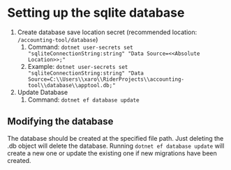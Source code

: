 # Setting up the sqlite database

1. Create database save location secret (recommended location: ```/accounting-tool/database```)
   1. Command: ```dotnet user-secrets set "sqliteConnectionString:string" "Data Source=<<Absolute Location>>;"```
   2. Example: ```dotnet user-secrets set "sqliteConnectionString:string" "Data Source=C:\\Users\\xaro\\RiderProjects\\accounting-tool\\database\\apptool.db;"```
2. Update Database
   1. Command: ```dotnet ef database update```
   
## Modifying the database

The database should be created at the specified file path. Just deleting the .db object will delete the database. Running ```dotnet ef database update``` will create a new one or update the existing one if new migrations have been created.
